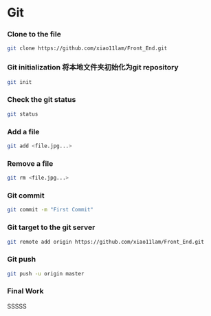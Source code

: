 # Git

### Clone to the file
```sh
git clone https://github.com/xiao11lam/Front_End.git
```

### Git initialization 将本地文件夹初始化为git repository
```sh
git init
```


### Check the git status 
```sh
git status
```
### Add a file
```sh
git add <file.jpg...>
```
### Remove a file 
```sh
git rm <file.jpg...>
```

### Git commit
```sh
git commit -m "First Commit"
```
### Git target to the git server
```sh
git remote add origin https://github.com/xiao11lam/Front_End.git
```

### Git push
```sh
git push -u origin master
```


### Final Work
SSSSS










